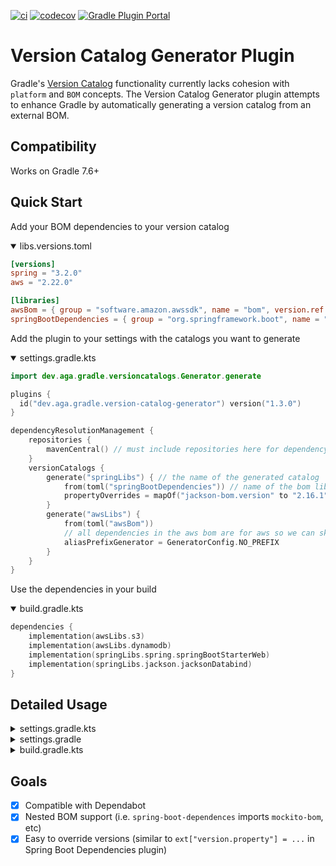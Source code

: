 [![ci](https://github.com/austinarbor/version-catalog-generator/actions/workflows/ci.yml/badge.svg)](https://github.com/austinarbor/version-catalog-generator/actions/workflows/ci.yml)
[![codecov](https://codecov.io/gh/austinarbor/version-catalog-generator/graph/badge.svg?token=IO5UCDD5A0)](https://codecov.io/gh/austinarbor/version-catalog-generator)
[![Gradle Plugin Portal](https://staging.shields.io/gradle-plugin-portal/v/dev.aga.gradle.version-catalog-generator?label=Gradle%20Plugin%20Portal)](https://plugins.gradle.org/plugin/dev.aga.gradle.version-catalog-generator)

# Version Catalog Generator Plugin

Gradle's [Version Catalog](https://docs.gradle.org/current/userguide/platforms.html) functionality currently lacks
cohesion
with `platform` and `BOM` concepts. The Version Catalog Generator plugin attempts to enhance Gradle by automatically
generating
a version catalog from an external BOM.

## Compatibility
Works on Gradle 7.6+

## Quick Start

Add your BOM dependencies to your version catalog

<details open>
  <summary>libs.versions.toml</summary>

```toml
[versions]
spring = "3.2.0"
aws = "2.22.0"

[libraries]
awsBom = { group = "software.amazon.awssdk", name = "bom", version.ref = "aws" }
springBootDependencies = { group = "org.springframework.boot", name = "spring-boot-dependencies", version.ref = "spring" }
```
</details>

Add the plugin to your settings with the catalogs you want to generate

<details open>
  <summary>settings.gradle.kts</summary>

```kotlin
import dev.aga.gradle.versioncatalogs.Generator.generate

plugins {
  id("dev.aga.gradle.version-catalog-generator") version("1.3.0")
}

dependencyResolutionManagement {
    repositories {
        mavenCentral() // must include repositories here for dependency resolution to work from settings
    }
    versionCatalogs {
        generate("springLibs") { // the name of the generated catalog
            from(toml("springBootDependencies")) // name of the bom library in the version catalog
            propertyOverrides = mapOf("jackson-bom.version" to "2.16.1") // optionally override some version properties
        }
        generate("awsLibs") { 
            from(toml("awsBom"))
            // all dependencies in the aws bom are for aws so we can skip the prefix
            aliasPrefixGenerator = GeneratorConfig.NO_PREFIX
        }
    }
}
```
</details>

Use the dependencies in your build

<details open>
 <summary>build.gradle.kts</summary>

```kotlin
dependencies {
    implementation(awsLibs.s3)
    implementation(awsLibs.dynamodb)
    implementation(springLibs.spring.springBootStarterWeb)
    implementation(springLibs.jackson.jacksonDatabind)
}
```
</details>

## Detailed Usage
<details>
  <summary>settings.gradle.kts</summary>

```kotlin
import dev.aga.gradle.versioncatalogs.Generator.generate
import dev.aga.gradle.versioncatalogs.GeneratorConfig

plugins {
    id("dev.aga.gradle.version-catalog-generator") version("1.3.0")
}

dependencyResolutionManagement {
    repositories {
        mavenCentral() // must include repositories here for dependency resolution to work from settings
    }
    versionCatalogs {
        generate("springLibs") { // the name of the generated catalog
            from {
                toml {
                    libraryAlias = "spring-boot-dependencies" // required, alias of the library in the toml below
                    file = file("gradle/libs.versions.toml") // optional, only required if not using this value
                }
            }
            // use this instead if you just want to use direct dependency notation
            from("org.springframework.boot:spring-boot-dependencies:3.1.2")
            // you can optionally change the library alias generation behavior
            // by providing your own algorithms below. check the javadoc for more
            // information
            libraryAliasGenerator = {groupId, artifactId ->
                val prefix = aliasPrefixGenerator(groupId, artifactId)
                val suffix = aliasSuffixGenerator(prefix, groupId, artifactId)
                GeneratorConfig.DEFAULT_ALIAS_GENERATOR(prefix,suffix)
            }
            // for example if you prefer no prefix and camelCase library names you can do:
            aliasPrefixGenerator = GeneratorConfig.NO_PREFIX
            
            // you can optionally change the version alias generation behavior by
            // providing your own algorithm below. check the javadoc for more 
            // information
            versionNameGenerator = GeneratorConfig.DEFAULT_VERSION_NAME_GENERATOR
            
            // you can optionally override version properties from the BOM you are
            // generating a catalog for. for example, if spring-boot-dependencies
            // specifies jackson 2.15.3 but you want to use 2.16.1 instead, you can
            // override the version property in their BOM
            propertyOverrides = mapOf("jackson-bom.version" to "2.16.1")
            
            // you can optionally provide regex patterns to exclude dependencies
            // by their group or name
            excludeGroups = "some\\.group"
            excludeNames = ".*pattern"
            // by default, we will store generated catalogs in build/version-catalogs,
            // relative to the directory in which the settings file is stored. customize that
            // directory by passing in a new value here. A relative directory will be resolved
            // relative to the settings file root. An absolute directory will be used as-is.
            // WARNING: When using a non-standard directory, be cognizant of when this file will
            // get cleaned up (or rather, when it will _not_ . If the directory you use is not
            // cleaned by the clean task, your catalogs will not get updated.
            cacheDirectory = file("build/some-folder")
        }
    }
}
```
</details>
<details>
    <summary>settings.gradle</summary>

```groovy
plugins {
    id('dev.aga.gradle.version-catalog-generator') version '1.3.0'
}

dependencyResolutionManagement {
    repositories {
        mavenCentral() // must include repositories here for dependency resolution to work from settings
    }
    versionCatalogs {
        generator.generate("jsonLibs") {
            it.from("com.fasterxml.jackson:jackson-bom:2.15.2")
            // you can optionally change the library alias generation behavior
            // by providing your own algorithms below. check the javadoc for more
            // information
            it.libraryAliasGenerator = { groupId, artifactId ->
                def prefix = aliasPrefixGenerator.invoke(groupId, artifactId)
                def suffix = aliasSuffixGenerator.invoke(prefix, groupId, artifactId)
                DEFAULT_ALIAS_GENERATOR.invoke(prefix,suffix)
            }
            // you can optionally change the version alias generation behavior by
            // providing your own algorithm below. check the javadoc for more 
            // information
            it.versionNameGenerator = it.DEFAULT_VERSION_NAME_GENERATOR
            
            // you can optionally provide regex patterns to exclude dependencies
            // by their group or name
            excludeGroups = "some\\.group"
            excludeNames = ".*pattern"
        }
    }
}
```
</details>
<details>
    <summary>build.gradle.kts</summary>

```kotlin
// add your dependencies from the generated catalog
dependencies {
    implementation(springLibs.spring.springBootStarterJdbc)
}
```
</details>

## Goals

- [x] Compatible with Dependabot
- [x] Nested BOM support (i.e. `spring-boot-dependences` imports `mockito-bom`, etc)
- [x] Easy to override versions (similar to `ext["version.property"] = ...` in Spring Boot Dependencies plugin)
